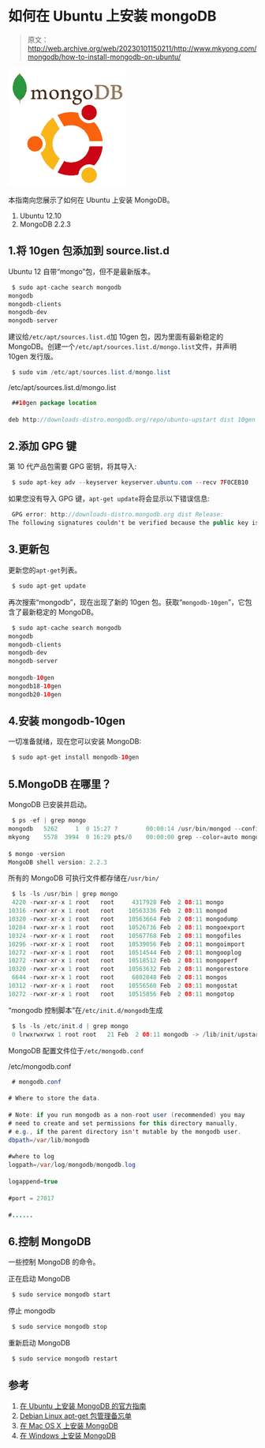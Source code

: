 # 如何在 Ubuntu 上安装 mongoDB

> 原文：<http://web.archive.org/web/20230101150211/http://www.mkyong.com/mongodb/how-to-install-mongodb-on-ubuntu/>

![mongodb-ubuntu](img/3b7c2619c1a1dab116c9274e484bdbb5.png)

本指南向您展示了如何在 Ubuntu 上安装 MongoDB。

1.  Ubuntu 12.10
2.  MongoDB 2.2.3

## 1.将 10gen 包添加到 source.list.d

Ubuntu 12 自带“mongo”包，但不是最新版本。

```java
 $ sudo apt-cache search mongodb
mongodb
mongodb-clients
mongodb-dev
mongodb-server 
```

建议给`/etc/apt/sources.list.d`加 10gen 包，因为里面有最新稳定的 MongoDB。创建一个`/etc/apt/sources.list.d/mongo.list`文件，并声明 10gen 发行版。

```java
 $ sudo vim /etc/apt/sources.list.d/mongo.list 
```

/etc/apt/sources.list.d/mongo.list

```java
 ##10gen package location

deb http://downloads-distro.mongodb.org/repo/ubuntu-upstart dist 10gen 
```

## 2.添加 GPG 键

第 10 代产品包需要 GPG 密钥，将其导入:

```java
 $ sudo apt-key adv --keyserver keyserver.ubuntu.com --recv 7F0CEB10 
```

如果您没有导入 GPG 键，`apt-get update`将会显示以下错误信息:

```java
 GPG error: http://downloads-distro.mongodb.org dist Release: 
The following signatures couldn't be verified because the public key is not available: NO_PUBKEY 9ECBEC467F0CEB10 
```

## 3.更新包

更新您的`apt-get`列表。

```java
 $ sudo apt-get update 
```

再次搜索“mongodb”，现在出现了新的 10gen 包。获取“`mongodb-10gen`”，它包含了最新稳定的 MongoDB。

```java
 $ sudo apt-cache search mongodb
mongodb
mongodb-clients
mongodb-dev
mongodb-server

mongodb-10gen
mongodb18-10gen
mongodb20-10gen 
```

## 4.安装 mongodb-10gen

一切准备就绪，现在您可以安装 MongoDB:

```java
 $ sudo apt-get install mongodb-10gen 
```

## 5.MongoDB 在哪里？

MongoDB 已安装并启动。

```java
 $ ps -ef | grep mongo
mongodb   5262     1  0 15:27 ?        00:00:14 /usr/bin/mongod --config /etc/mongodb.conf
mkyong    5578  3994  0 16:29 pts/0    00:00:00 grep --color=auto mongo

$ mongo -version
MongoDB shell version: 2.2.3 
```

所有的 MongoDB 可执行文件都存储在`/usr/bin/`

```java
 $ ls -ls /usr/bin | grep mongo
 4220 -rwxr-xr-x 1 root   root     4317928 Feb  2 08:11 mongo
10316 -rwxr-xr-x 1 root   root    10563336 Feb  2 08:11 mongod
10320 -rwxr-xr-x 1 root   root    10563664 Feb  2 08:11 mongodump
10284 -rwxr-xr-x 1 root   root    10526736 Feb  2 08:11 mongoexport
10324 -rwxr-xr-x 1 root   root    10567768 Feb  2 08:11 mongofiles
10296 -rwxr-xr-x 1 root   root    10539056 Feb  2 08:11 mongoimport
10272 -rwxr-xr-x 1 root   root    10514544 Feb  2 08:11 mongooplog
10272 -rwxr-xr-x 1 root   root    10518512 Feb  2 08:11 mongoperf
10320 -rwxr-xr-x 1 root   root    10563632 Feb  2 08:11 mongorestore
 6644 -rwxr-xr-x 1 root   root     6802848 Feb  2 08:11 mongos
10312 -rwxr-xr-x 1 root   root    10556560 Feb  2 08:11 mongostat
10272 -rwxr-xr-x 1 root   root    10515856 Feb  2 08:11 mongotop 
```

“mongodb 控制脚本”在`/etc/init.d/mongodb`生成

```java
 $ ls -ls /etc/init.d | grep mongo
 0 lrwxrwxrwx 1 root root   21 Feb  2 08:11 mongodb -> /lib/init/upstart-job 
```

MongoDB 配置文件位于`/etc/mongodb.conf`

/etc/mongodb.conf

```java
 # mongodb.conf

# Where to store the data.

# Note: if you run mongodb as a non-root user (recommended) you may
# need to create and set permissions for this directory manually,
# e.g., if the parent directory isn't mutable by the mongodb user.
dbpath=/var/lib/mongodb

#where to log
logpath=/var/log/mongodb/mongodb.log

logappend=true

#port = 27017

#...... 
```

## 6.控制 MongoDB

一些控制 MongoDB 的命令。

正在启动 MongoDB

```java
 $ sudo service mongodb start 
```

停止 mongodb

```java
 $ sudo service mongodb stop 
```

重新启动 MongoDB

```java
 $ sudo service mongodb restart 
```

## 参考

1.  [在 Ubuntu 上安装 MongoDB 的官方指南](http://web.archive.org/web/20220814143922/http://docs.mongodb.org/manual/tutorial/install-mongodb-on-ubuntu/)
2.  [Debian Linux apt-get 包管理备忘单](http://web.archive.org/web/20220814143922/http://www.cyberciti.biz/tips/linux-debian-package-management-cheat-sheet.html)
3.  [在 Mac OS X 上安装 MongoDB](http://web.archive.org/web/20220814143922/http://www.mkyong.com/mongodb/how-to-install-mongodb-on-mac-os-x/)
4.  [在 Windows 上安装 MongoDB](http://web.archive.org/web/20220814143922/http://www.mkyong.com/mongodb/how-to-install-mongodb-on-windows/)

<input type="hidden" id="mkyong-current-postId" value="8909">